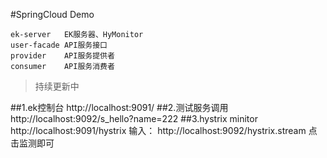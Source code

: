 #SpringCloud Demo

    ek-server   EK服务器、HyMonitor
    user-facade API服务接口
    provider    API服务提供者
    consumer    API服务消费者

>持续更新中


##1.ek控制台 
    http://localhost:9091/
##2.测试服务调用
    http://localhost:9092/s_hello?name=222
##3.hystrix minitor
    http://localhost:9091/hystrix
    输入：
    http://localhost:9092/hystrix.stream
    点击监测即可